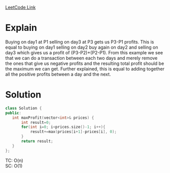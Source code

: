 [LeetCode Link](https://leetcode.com/problems/best-time-to-buy-and-sell-stock-ii/)

# Explain

Buying on day1 at P1 selling on day3 at P3 gets us P3-P1 profits. This is equal to buying on day1 selling on day2 buy again on day2 and selling on day3 which gives us a profit of (P3-P2)+(P2-P1). From this example we see that we can do a transaction between each two days and merely remove the ones that give us negative profits and the resulting total profit should be the maximum we can get. Further explained, this is equal to adding together all the positive profits between a day and the next.

# Solution

 ```CPP
 class Solution {
public:
    int maxProfit(vector<int>& prices) {
        int result=0;
        for(int i=0; i<prices.size()-1; i++){
            result+=max(prices[i+1]-prices[i], 0);
        }
        return result;
    }
};
 ```
TC: O(n)  
SC: O(1)
